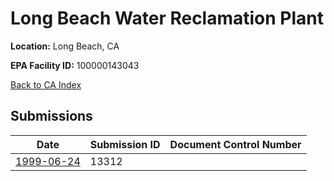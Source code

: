 # Long Beach Water Reclamation Plant

**Location:** Long Beach, CA

**EPA Facility ID:** 100000143043

[Back to CA Index](../../index.md)

## Submissions

| Date | Submission ID | Document Control Number |
|------|--------------|-------------------------|
| [1999-06-24](submissions/13312.md) | 13312 |  |
